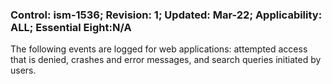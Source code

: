 ### Control: ism-1536; Revision: 1; Updated: Mar-22; Applicability: ALL; Essential Eight:N/A
<p>The following events are logged for web applications: attempted access that is denied, crashes and error messages, and search queries initiated by users.</p>